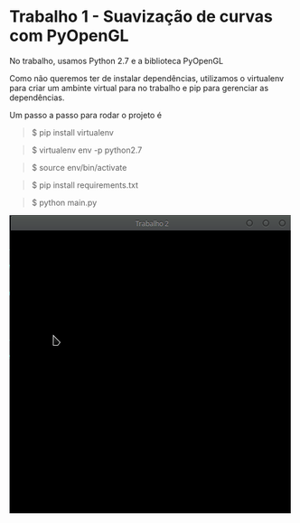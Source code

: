 # Trabalho 1 - Suavização de curvas com PyOpenGL

No trabalho, usamos Python 2.7 e a biblioteca PyOpenGL

Como não queremos ter de instalar dependências, utilizamos o virtualenv para criar um 
ambinte virtual para no trabalho e pip para gerenciar as dependências. 

Um passo a passo para rodar o projeto é

> $ pip install virtualenv

> $ virtualenv env -p python2.7

> $ source env/bin/activate

> $ pip install requirements.txt

> $ python main.py

<img src="./trabalho2.gif">